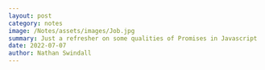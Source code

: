 ```yaml
---
layout: post
category: notes
image: /Notes/assets/images/Job.jpg
summary: Just a refresher on some qualities of Promises in Javascript
date: 2022-07-07
author: Nathan Swindall
---
```

